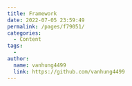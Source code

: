 ```yaml
---
title: Framework
date: 2022-07-05 23:59:49
permalink: /pages/f79051/
categories:
  - Content
tags:
  - 
author: 
  name: vanhung4499
  link: https://github.com/vanhung4499
---
```

